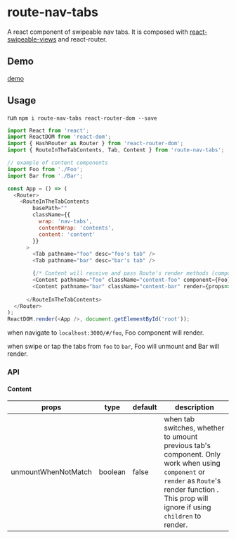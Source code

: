 # route-nav-tabs

A react component of swipeable nav tabs. 
It is composed with [react-swipeable-views](https://github.com/oliviertassinari/react-swipeable-views) and react-router.

## Demo

[demo](http://nonjene.github.io/demo/route-nav-tabs/)

## Usage

run `npm i route-nav-tabs react-router-dom --save`

```js
import React from 'react';
import ReactDOM from 'react-dom';
import { HashRouter as Router } from 'react-router-dom';
import { RouteInTheTabContents, Tab, Content } from 'route-nav-tabs';

// example of content components
import Foo from './Foo';
import Bar from './Bar';

const App = () => (
  <Router>
    <RouteInTheTabContents
        basePath=""
        className={{
          wrap: 'nav-tabs', 
          contentWrap: 'contents',
          content: 'content'
        }}
      >
        <Tab pathname="foo" desc="foo's tab" />
        <Tab pathname="bar" desc="bar's tab" />

        {/* Content will receive and pass Route's render methods (component/render/children). */}
        <Content pathname="foo" className="content-foo" component={Foo} />
        <Content pathname="bar" className="content-bar" render={props=><Bar {...props}/> unmountWhenNotMatch={true}} />
        
      </RouteInTheTabContents>
  </Router>
);
ReactDOM.render(<App />, document.getElementById('root'));
```
when navigate to `localhost:3000/#/foo`, Foo component will render.

when swipe or tap the tabs from `foo` to `bar`, Foo will unmount and Bar will render.

### API

#### Content

| props               | type    | default | description                                                                                                                                                                                              |
|---------------------|---------|---------|----------------------------------------------------------------------------------------------------------------------------------------------------------------------------------------------------------|
| unmountWhenNotMatch | boolean | false   | when tab switches, whether to umount previous tab's component.  Only work when using  `component` or `render` as `Route`'s render function . This prop will ignore if using `children` to render. |